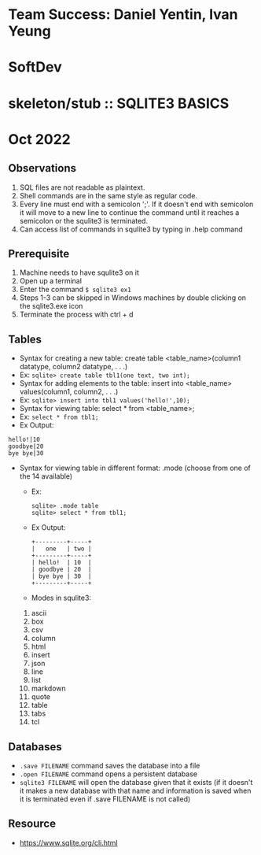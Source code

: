 # Team Success: Daniel Yentin, Ivan Yeung
# SoftDev
# skeleton/stub :: SQLITE3 BASICS
# Oct 2022

## Observations
1. SQL files are not readable as plaintext.
2. Shell commands are in the same style as regular code.
3. Every line must end with a semicolon ';'. If it doesn't end with semicolon it will move to a new line to continue the command until it reaches a semicolon or the squlite3 is terminated.
4. Can access list of commands in squlite3 by typing in .help command

## Prerequisite
1. Machine needs to have squlite3 on it
2. Open up a terminal
3. Enter the command ```$ sqlite3 ex1```
4. Steps 1-3 can be skipped in Windows machines by double clicking on the sqlite3.exe icon
5. Terminate the process with ctrl + d

## Tables
- Syntax for creating a new table: create table <table_name>(column1 datatype, column2 datatype, . . .)
 - Ex: ``` sqlite> create table tbl1(one text, two int); ```
- Syntax for adding elements to the table: insert into <table_name> values(column1, column2, . . .)
 - Ex: ```sqlite> insert into tbl1 values('hello!',10);```
- Syntax for viewing table: select * from <table_name>;
 - Ex: ```select * from tbl1;```
 - Ex Output:
 ```
 hello!|10
 goodbye|20
 bye bye|30
 ```
- Syntax for viewing table in different format: .mode <modetype> (choose from one of the 14 available)
  - Ex:
    ```
    sqlite> .mode table
    sqlite> select * from tbl1;
    ```
  - Ex Output:
    ```
    +---------+-----+
    |   one   | two |
    +---------+-----+
    | hello!  | 10  |
    | goodbye | 20  |
    | bye bye | 30  |
    +---------+-----+
    ```
  - Modes in squlite3:
  1. ascii
  2. box
  3. csv
  4. column
  5. html
  6. insert
  7. json
  8. line
  9. list
  10. markdown
  11. quote
  12. table
  13. tabs
  14. tcl

## Databases
- ```.save FILENAME``` command saves the database into a file
- ```.open FILENAME``` command opens a persistent database
- ```sqlite3 FILENAME``` will open the database given that it exists (if it doesn't it makes a new database with that name and information is saved when it is terminated even if .save FILENAME is not called)



## Resource
- https://www.sqlite.org/cli.html
